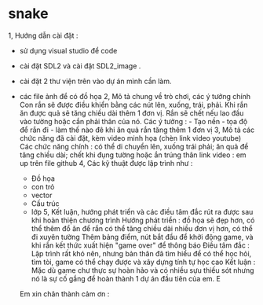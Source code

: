 # snake

1, Hướng dẫn cài đặt : 
  - sử dụng visual studio để code
  - cài đặt SDL2 và cài đặt SDL2_image .
  - cài đặt 2 thư viện trên vào dự án mình cần làm.
  - các file ảnh để có đồ họa
 2, Mô tả chung về trò chơi, các ý tưởng chính
   Con rắn sẽ được điều khiển bằng các nút lên, xuống, trái, phải. Khi rắn ăn được quả sẽ tăng chiều dài thêm 1 đơn vị. Rắn sẽ chết nếu lao đầu vào tường hoặc cắn phải thân của nó.
   Các ý tưởng : - Tạo nền 
                 - tọa độ để rắn đi 
                 - làm thế nào đê khi ăn quả rắn tăng thêm 1 đơn vị
 3, Mô tả các chức năng đã cài đặt, kèm video minh họa (chèn link video youtube)
    Các chức năng chính : có thể di chuyển lên, xuống trái phải; ăn quả để tăng chiều dài; chết khi đụng tường hoặc ắn trúng thân
    link video : em up trên file github
 4, Các kỹ thuật được lập trình như :
    - Đồ họa 
    - con trỏ
    - vector 
    - Cấu trúc
    - lớp 
  5, Kết luận, hướng phát triển và các điều tâm đắc rút ra được sau khi hoàn thiện chương trình
    Hướng phát triển : đồ họa sẽ đẹp hơn, có thể thêm đổ ăn để rắn có thể tăng chiều dài nhiều đơn vị hơn, có thể đi xuyên tường
                       Thêm bảng điểm, nút bắt đầu để khởi động game, và khi rắn kết thức xuất hiện "game over" để thông báo
    Điều tâm đắc : Lập trình rất khó nên, nhưng bản thân đã tìm hiểu để có thể học hỏi, tìm tòi, game có thể chạy được và xây dựng tính tự học cao
    Kết luận : Mặc dù game chư thực sự hoàn hảo và có nhiều sựu thiếu sót nhưng nó là sự cố gắng để hoàn thành 1 dự án đầu tiên của em. E
    
    Em xin chân thành cảm ơn : 
